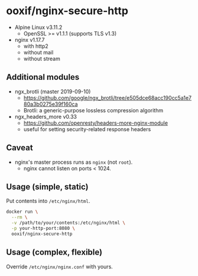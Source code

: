  # ooxif/nginx-secure-http

- Alpine Linux v3.11.2
    - OpenSSL >= v1.1.1 (supports TLS v1.3)
- nginx v1.17.7
    - with http2
    - without mail
    - without stream

## Additional modules

- ngx_brotli (master 2019-09-10)
    - https://github.com/google/ngx_brotli/tree/e505dce68acc190cc5a1e780a3b0275e39f160ca
    - Brotli: a generic-purpose lossless compression algorithm
- ngx_headers_more v0.33
    - https://github.com/openresty/headers-more-nginx-module
    - useful for setting security-related response headers

## Caveat

- nginx's master process runs as `nginx` (not `root`).
    - nginx cannot listen on ports < 1024.

## Usage (simple, static)

Put contents into `/etc/nginx/html`.

```sh
docker run \
  --rm \
  -v /path/to/your/contents:/etc/nginx/html \
  -p your-http-port:8080 \
  ooxif/nginx-secure-http
```

## Usage (complex, flexible)

Override `/etc/nginx/nginx.conf` with yours.
